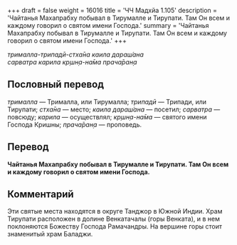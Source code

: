 +++
draft = false
weight = 16016
title = 'ЧЧ Мадхйа 1.105'
description = 'Чайтанья Махапрабху побывал в Тирумалле и Тирупати. Там Он всем и каждому говорил о святом имени Господа.'
summary = 'Чайтанья Махапрабху побывал в Тирумалле и Тирупати. Там Он всем и каждому говорил о святом имени Господа.'
+++

_трималла-трипадӣ-стха̄на каила дараш́ана  
сарватра карила кр̣шн̣а-на̄ма прача̄ран̣а_

## Пословный перевод

_трималла_ — Трималла, или Тирумалла; _трипадӣ_ — Трипади, или Тирупати; _стха̄на_ — место; _каила_ _<MI>дараш́ана_ — посетил; _сарватра_ — повсюду; _карила_ — осуществлял; _кр̣шн̣а_\-_на̄ма_ — святого имени Господа Кришны; _прача̄ран̣а_ — проповедь.

## Перевод

**Чайтанья Махапрабху побывал в Тирумалле и Тирупати. Там Он всем и каждому говорил о святом имени Господа.**

## Комментарий

Эти святые места находятся в округе Танджор в Южной Индии. Храм Тирупати расположен в долине Венкатачалы (горы Венката), и в нем поклоняются Божеству Господа Рамачандры. На вершине горы стоит знаменитый храм Баладжи.
